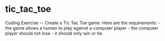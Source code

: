 tic_tac_toe
===========

Coding Exercise -- Create a Tic Tac Toe game. Here are the requirements: - the game allows a human to play against a computer player - the computer player should not lose - it should only win or tie.
